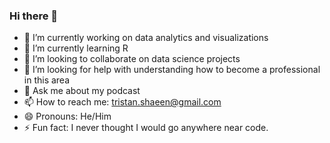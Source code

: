 ### Hi there 👋

- 🔭 I’m currently working on data analytics and visualizations
- 🌱 I’m currently learning R
- 👯 I’m looking to collaborate on data science projects
- 🤔 I’m looking for help with understanding how to become a professional in this area
- 💬 Ask me about my podcast
- 📫 How to reach me: tristan.shaeen@gmail.com
- 😄 Pronouns: He/Him
- ⚡ Fun fact: I never thought I would go anywhere near code. 
